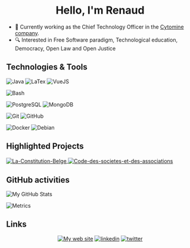 <h1 align="center"> Hello, I'm Renaud </h1>

* :briefcase: Currently working as the Chief Technology Officer in the [Cytomine company](https://cytomine.com/).
* :mag: Interested in Free Software paradigm, Technological education, Democracy, Open Law and Open Justice

## Technologies & Tools

![Java](https://img.shields.io/badge/-Java-informational?style=flat&logo=java&logoColor=white&color=ea2d2e)
![LaTex](https://img.shields.io/badge/-Latex-informational?style=flat&logo=latex&logoColor=white&color=505050)
![VueJS](https://img.shields.io/badge/-Vue-informational?style=flat&logo=vue.js&logoColor=white&color=2bbc8a)

![Bash](https://img.shields.io/badge/Bash-4EAA25?style=flat&logo=GNU%20Bash&logoColor=white)

![PostgreSQL](https://img.shields.io/badge/PostgreSQL-316192?style=flat&logo=postgresql&logoColor=white)
![MongoDB](https://img.shields.io/badge/MongoDB-4EA94B?style=flat&logo=mongodb&logoColor=white)

![Git](https://img.shields.io/badge/GIT-E44C30?style=flat&logo=git&logoColor=white)
![GitHub](https://img.shields.io/badge/GitHub-100000?style=flat&logo=github&logoColor=white)

![Docker](https://img.shields.io/badge/Docker-%230db7ed.svg?style=flat&logo=docker&logoColor=white)
![Debian](https://img.shields.io/badge/Debian-A81D33?style=flat&logo=debian&logoColor=white)

## Highlighted Projects

<a href="https://github.com/geektortoise/La-Constitution-Belge">
  <img align="center" src="https://github-readme-stats.vercel.app/api/pin/?username=geektortoise&repo=La-Constitution-Belge&show_icons=true&line_height=27&title_color=6aa6f8&text_color=000000&icon_color=6aa6f8" alt="La-Constitution-Belge" />
</a>

<a href="https://github.com/geektortoise/Code-des-societes-et-des-associations">
  <img align="center" src="https://github-readme-stats.vercel.app/api/pin/?username=geektortoise&repo=Code-des-societes-et-des-associations&show_icons=true&line_height=27&title_color=6aa6f8&text_color=000000&icon_color=6aa6f8" alt="Code-des-societes-et-des-associations" />
</a>

## GitHub activities

![My GitHub Stats](https://github-readme-stats.vercel.app/api?username=geektortoise&count_private=true&theme=vue&include_all_commits=true&show_owner=true&show_icons=true)

![Metrics](https://metrics.lecoq.io/geektortoise?template=classic&isocalendar=1&base.indepth=false&isocalendar.duration=half-year&config.timezone=Europe%2FBrussels)

## Links

<p align="center">
  <a href="https://geektortoise.be/"><img src="https://img.icons8.com/fluent/96/000000/domain.png" alt="My web site"/></a>
  <a href="https://www.linkedin.com/in/renaud-hoyoux/"><img src="https://img.icons8.com/color/96/000000/linkedin.png" alt="linkedin"/></a>
  <a href="https://twitter.com/TheGeekTortoise"><img src="https://img.icons8.com/color/96/000000/twitter-squared.png" alt="twitter"/></a>
</p>

